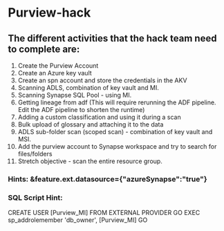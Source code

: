 # Purview-hack

## The different activities that the hack team need to complete are:

1. Create the Purview Account
2. Create an Azure key vault
3. Create an spn account and store the credentials in the AKV
4. Scanning ADLS, combination of key vault and MI.
5. Scanning Synapse SQL Pool - using MI.
6. Getting lineage from adf (This will require rerunning the ADF pipeline. Edit the ADF pipeline to shorten the runtime)
7. Adding a custom classification and using it during a scan
8. Bulk upload of glossary and attaching it to the data
9. ADLS sub-folder scan (scoped scan) - combination of key vault and MSI.
10. Add the purview account to Synapse workspace and try to search for files/folders
11. Stretch objective - scan the entire resource group. 





### Hints: &feature.ext.datasource={"azureSynapse":"true"}
### SQL Script Hint:

CREATE USER [Purview_MI] FROM EXTERNAL PROVIDER
GO
EXEC sp_addrolemember 'db_owner', [Purview_MI]
GO
